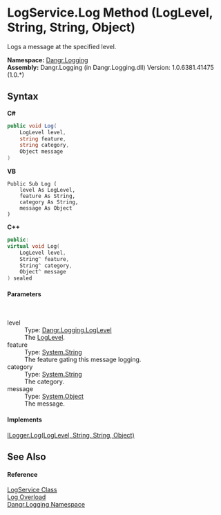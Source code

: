 # LogService.Log Method (LogLevel, String, String, Object)
 

Logs a message at the specified level.

**Namespace:**&nbsp;<a href="N_Dangr_Logging">Dangr.Logging</a><br />**Assembly:**&nbsp;Dangr.Logging (in Dangr.Logging.dll) Version: 1.0.6381.41475 (1.0.*)

## Syntax

**C#**<br />
``` C#
public void Log(
	LogLevel level,
	string feature,
	string category,
	Object message
)
```

**VB**<br />
``` VB
Public Sub Log ( 
	level As LogLevel,
	feature As String,
	category As String,
	message As Object
)
```

**C++**<br />
``` C++
public:
virtual void Log(
	LogLevel level, 
	String^ feature, 
	String^ category, 
	Object^ message
) sealed
```


#### Parameters
&nbsp;<dl><dt>level</dt><dd>Type: <a href="T_Dangr_Logging_LogLevel">Dangr.Logging.LogLevel</a><br />The <a href="T_Dangr_Logging_LogLevel">LogLevel</a>.</dd><dt>feature</dt><dd>Type: <a href="http://msdn2.microsoft.com/en-us/library/s1wwdcbf" target="_blank">System.String</a><br />The feature gating this message logging.</dd><dt>category</dt><dd>Type: <a href="http://msdn2.microsoft.com/en-us/library/s1wwdcbf" target="_blank">System.String</a><br />The category.</dd><dt>message</dt><dd>Type: <a href="http://msdn2.microsoft.com/en-us/library/e5kfa45b" target="_blank">System.Object</a><br />The message.</dd></dl>

#### Implements
<a href="M_Dangr_Logging_ILogger_Log_2">ILogger.Log(LogLevel, String, String, Object)</a><br />

## See Also


#### Reference
<a href="T_Dangr_Logging_LogService">LogService Class</a><br /><a href="Overload_Dangr_Logging_LogService_Log">Log Overload</a><br /><a href="N_Dangr_Logging">Dangr.Logging Namespace</a><br />